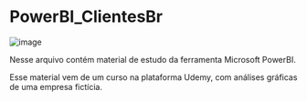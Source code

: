 # PowerBI_ClientesBr
![image](https://github.com/Fagundes55/PowerBI_ClientesBr/assets/120931956/9e47e3d2-0493-4431-835c-c707acde8f2e)

Nesse arquivo contém material de estudo da ferramenta Microsoft PowerBI.

Esse material vem de um curso na plataforma Udemy, com análises gráficas de uma empresa fictícia.
